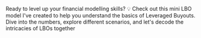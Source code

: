  Ready to level up your financial modelling skills? 💡 Check out this mini LBO model I've created to help you understand the basics of Leveraged Buyouts. Dive into the numbers, explore different scenarios, and let's decode the intricacies of LBOs together
